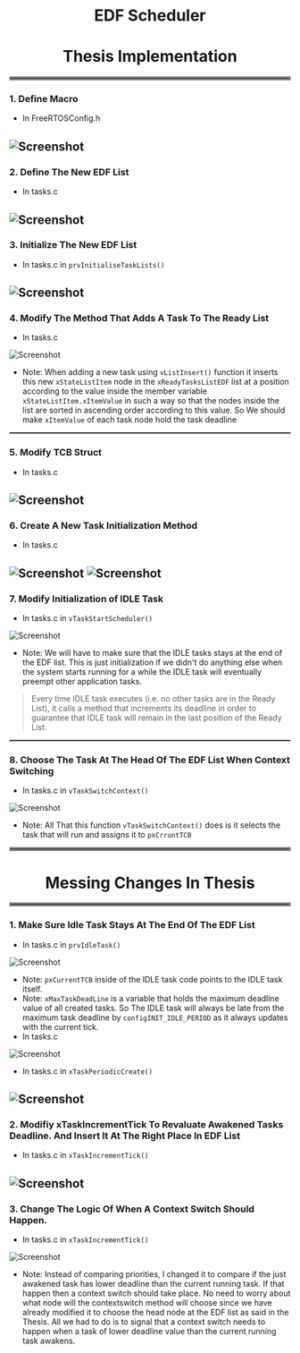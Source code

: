 <h1 align="center">EDF Scheduler</h1>

<h1 align="center">Thesis Implementation</h1>

<hr style="border:3px solid gray">

### 1. Define Macro
- In FreeRTOSConfig.h

![Screenshot](screenshots/Pasted%20image%2020220923234008.png)
---

### 2. Define The New EDF List
- In tasks.c

![Screenshot](screenshots/Pasted%20image%2020220923221401.png)
---

### 3. Initialize The New EDF List
- In tasks.c in `prvInitialiseTaskLists()`

![Screenshot](screenshots/Pasted%20image%2020220923221925.png)
---

### 4. Modify The Method That Adds A Task To The Ready List
- In tasks.c

![Screenshot](screenshots/Pasted%20image%2020220923224300.png)
- Note: When adding a new task using `vListInsert()` function it inserts this new `xStateListItem` node in the `xReadyTasksListEDF` list at a position according to the value inside the member variable `xStateListItem.xItemValue` in such a way so that the nodes inside the list are sorted in ascending order according to this value. So We should make `xItemValue` of each task node hold the task deadline

<hr style="border:1px solid gray">

### 5. Modify TCB Struct
- In tasks.c

![Screenshot](screenshots/Pasted%20image%2020220923224935.png)
---

### 6. Create A New Task Initialization Method
- In tasks.c

![Screenshot](screenshots/Pasted%20image%2020220923231453.png)
![Screenshot](screenshots/Pasted%20image%2020220923231417.png)
---

### 7. Modify Initialization of IDLE Task
- In tasks.c in `vTaskStartScheduler()`

![Screenshot](screenshots/Pasted%20image%2020220923231857.png)
- Note: We will have to make sure that the IDLE tasks stays at the end of the EDF list. This is just initialization if we didn't do anything else when the system starts running for a while the IDLE task will eventually preempt other application tasks.
> Every time IDLE task executes (i.e. no other tasks are in the Ready List), it calls a method that increments its deadline in order to guarantee that IDLE task will remain in the last position of the Ready List.

<hr style="border:1px solid gray">

### 8. Choose The Task At The Head Of The EDF List When Context Switching
- In tasks.c in `vTaskSwitchContext()`

![Screenshot](screenshots/Pasted%20image%2020220923233123.png)
- Note:  All That this function `vTaskSwitchContext()` does is it selects the task that will run and assigns it to `pxCrruntTCB`

<hr style="border:3px solid gray">

<h1 align="center">Messing Changes In Thesis</h1>

<hr style="border:3px solid gray">

### 1. Make Sure Idle Task Stays At The End Of The EDF List

- In tasks.c in `prvIdleTask()`

![Screenshot](screenshots/Pasted%20image%2020220924023633.png)
- Note: `pxCurrentTCB` inside of the IDLE task code points to the IDLE task itself.
- Note: `xMaxTaskDeadLine` is a variable that holds the maximum deadline value of all created tasks. So The IDLE task will always be late from the maximum task deadline by `configINIT_IDLE_PERIOD` as it always updates with the current tick.
- In tasks.c 

![Screenshot](screenshots/Pasted%20image%2020220924031208.png)
- In tasks.c in `xTaskPeriodicCreate()`

![Screenshot](screenshots/Pasted%20image%2020220924031043.png)
---

### 2. Modifiy xTaskIncrementTick To Revaluate Awakened Tasks Deadline. And Insert It At The Right Place In EDF List
- In tasks.c in `xTaskIncrementTick()`

![Screenshot](screenshots/Pasted%20image%2020220924025044.png)
---

### 3. Change The Logic Of When A Context Switch Should Happen.

- In tasks.c in `xTaskIncrementTick()`

![Screenshot](screenshots/Pasted%20image%2020220924030036.png)
- Note: Instead of comparing priorities, I changed it to compare if the just awakened task has lower deadline than the current running task. If that happen then a context switch should take place. No need to worry about what node will the contextswitch method will choose since we have already modified it to choose the head node at the EDF list as said in the Thesis. All we had to do is to signal that a context switch needs to happen when a task of lower deadline value than the current running task awakens.

